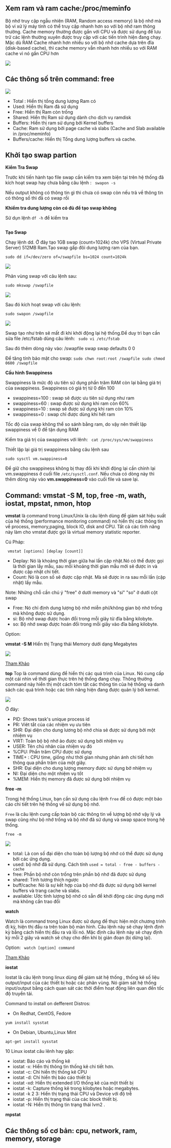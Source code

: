 ## Xem ram và ram cache:/proc/meminfo

Bộ nhớ truy cập ngẫu nhiên (RAM, Random access memory) là bộ nhớ mà bộ vi xử lý máy tính có thể truy cập nhanh hơn so với bộ nhớ ram thông thường. Cache memory thường được gắn với CPU và được sử dụng để lưu trữ các lệnh thường xuyên được truy cập với các tiến trình hiện đang chạy. Mặc dù RAM Cache nhanh hơn nhiều so với bộ nhớ cache dựa trên đĩa (disk-based cache), thì cache memory vẫn nhanh hơn nhiều so với RAM cache vì nó gần CPU hơn

<img src="https://i.imgur.com/1M245kD.png">

## Các thông số trên command: free

<img src="https://i.imgur.com/YD7BKse.png">

- Total : Hiển thị tổng dung lượng Ram có
- Used: Hiển thị Ram đã sử dụng
- Free: Hiển thị Ram còn trống
- Shared: Hiển thị Ram sử dụng dành cho dịch vụ ramdisk
- Buffers: Hiển thị ram sử dụng bởi Kernel buffers
- Cache: Ram sử dụng bởi page cache và slabs (Cache and Slab available in /proc/meminfo)
- Buffers/cache: Hiển thị Tổng dung lượng buffers và cache.


## Khởi tạo swap partion

**Kiểm Tra Swap**

Trước khi tiến hành tạo file swap cần kiểm tra xem biện tại trên hệ thống đã kích hoạt swap hay chưa bằng câu lệnh : ` swapon -s`

Nếu output không có thông tin gì thì chưa có swap còn nếu trả về thông tin có thông số thì đã có swap rồi

**Khiểm tra dung lượng còn có đủ để tạo swap không**

Sử dụn lệnh `df -h`  để kiểm tra

<img src="">

**Tạo Swap**

Chạy lệnh dd. Ở đây tạo 1GB swap (count=1024k) cho VPS (Virtual Private Server) 512MB Ram.Tạo swap gấp đôi dung lượng ram của bạn.

`sudo dd if=/dev/zero of=/swapfile bs=1024 count=1024k`

<img src="https://i.imgur.com/ESsqs68.png">

Phân vùng swap với câu lệnh sau:

`sudo mkswap /swapfile`

<img src="https://i.imgur.com/PH57j4Y.png">

Sau đó kích hoạt swap với câu lệnh:

`sudo swapon /swapfile`

<img src="https://i.imgur.com/YzA8xFf.png">

Swap tạo như trên sẽ mất đi khi khởi động lại hệ thống.Để duy trì bạn cần sửa file /etc/fstab dùng câu lênh: ` sudo vi /etc/fstab`

Sau đó thêm dòng này vào: /swapfile swap swap defaults 0 0

Để tăng tính bảo mật cho swap: `sudo chwn root:root /swapfile sudo chmod 0600 /swapfile`

**Cấu hình Swappiness**

Swappiness là mức độ ưu tiên sử dụng phần trăm RAM còn lại bằng giá trị của swappiness. Swappiness có giá trị từ 0 đến 100
- swappiness=100 : swap sẽ được ưu tiên sử dụng như ram
- swappiness=60 : swap được sử dụng khi ram còn 60%
- swappiness=10 : swap sẽ được sử dụng khi ram còn 10%
- swappiness=0 : swap chỉ được dùng khi hết ram

Tốc độ của swap không thể so sánh bằng ram, do vậy nên thiết lập swappiness về 0 để tận dụng RAM

Kiểm tra giá trị của swappines với lênh: ` cat /proc/sys/vm/swappiness`

Thiết lập lại giá trị swappiness bằng câu lệnh sau

`sudo sysctl vm.swappiness=0`

Để giữ cho swappiness không bị thay đổi khi khởi động lại cần chỉnh lại vm.swappiness ở cuối file `/etc/sysctl.conf`. Nếu chưa có dòng này thì thêm dòng này vào **vm.swappiness=0** vào cuối file và save lại.

## Command: vmstat -S M, top, free -m, wath, iostat, mpstat, nmon, htop

**vmstat** là command trong Linux/Unix là câu lệnh dùng để giám sát hiệu suất của hệ thống (performance monitoring command) nó hiển thị các thông tin về process, memory,paging, block IO, disk and CPU. Tất cả các tình năng này làm cho vmstat được gọi là virtual memory statistic reporter.

Cú Pháp: 

` vmstat [options] [deplay [count]]`
- Deplay: Nó là khoảng thời gian giữa hai lần cập nhật.Nó có thể được gọi là thời gian lấy mẫu, sau mỗi khoảng thời gian mẫu mới sẽ được in và được cập nhật chi tiết.
- Count: Nó là con số sẽ được cập nhật. Mà sẽ được in ra sau mỗi lần (cập nhật) lấy mẫu.

Note: Những chỗ cần chú ý "free" ở dưới memory và "si" "so" ở dưới cột swap
- Free: Nó chỉ định dung lượng bộ nhớ miễn phí/không gian bộ nhớ trống mà không được sử dụng.
- si: Bộ nhớ swap được hoán đổi trong mỗi giây từ đĩa bằng kilobyte.
- so: Bộ nhớ swap được hoán đổi trong mỗi giây vào đĩa bằng kilobyte.

Option:

**vmstat -S M** Hiển thị Trạng thái Memory dưới dạng Megabytes

<img src="https://i.imgur.com/bziVjU5.png">

[Tham Khảo](https://www.geeksforgeeks.org/vmstat-command-in-linux-with-examples/)

**top**
Top là command dùng để hiển thị các quá trình của Linux. Nó cung cấp một cái nhìn về thời gian thực trên hệ thống đang chạy. Thông thường command này hiển thị một cách tóm tắt các thông tin của hệ thống và danh sách các quá trình hoặc các tính năng hiện đang được quản lý bởi kernel.

<img src="https://i.imgur.com/iU3wCqb.png">

Ở đây:
- PID: Shows task's unique process id
- PR: Viêt tắt của các nhiệm vụ ưu tiên
- SHR: Đại diện cho dung lương bộ nhớ chia sẻ được sử dụng bởi một nhiệm vụ
- VIRT: Toàn bộ bộ nhớ ảo được sử dụng bởi nhiệm vụ
- USER: Tên chủ nhân của nhiệm vụ đó
- %CPU: Phần trăm CPU được sử dụng
- TIME+ : CPU time, giống như thời gian nhưng phản ánh chi tiết hơn thông qua phần trăm của một giây.
- SHR: Đại diện cho dung lượng memory được sử dụng bở nhiệm vụ
- NI: Đại diện cho một nhiệm vụ tốt
- %MEM: Hiển thị memory đã được sử dụng bởi nhiệm vụ

**free -m**

Trongj hệ thống Linux, bạn cần sử dụng câu lệnh `free` để có được một báo cáo chi tiết trên hệ thống về sử dụng bộ nhớ.

`Free` là câu lệnh cung cấp toàn bộ các thông tin về lượng bộ nhớ vậy lý và swap cũng như bộ nhớ trống và bộ nhớ đã sử dụng và swap space trong hệ thống.

`free -m`

<img src="https://i.imgur.com/dFG9896.jpg">

- total: Là con số đại diện cho toàn bộ lượng bộ nhớ có thể được sử dụng bởi các ứng dụng.
- used: bộ nhớ đã sử dụng. Cách tính `used = total - free - buffers - cache`
- free: Phần bộ nhớ còn trống trên phần bộ nhớ đã được sử dụng
- shared: Tính tương thích ngược
- buff/cache: Nó là sự kết hợp của bộ nhớ đã được sử dụng bởi kernel buffers và trang cache và slabs.
- available: Ước tính lượng bộ nhớ có sẵn để khởi động các ứng dụng mới mà không cần trao đổi

**watch**

Watch là command trong Linux được sử dụng để thực hiện một chương trình đị kỳ, hiện thị đầu ra trên toàn bộ màn hình. Câu lệnh này sẽ chạy lệnh định kỳ bằng cách hiển thị đầu ra và lỗi nó. Mặc định câu lệnh này sẽ chạy định kỳ mỗi 2 giây và watch sẽ chạy cho đến khi bị gián đoạn (bị dừng lại).

Option: ` watch [option] command`

[Tham Khảo](https://www.geeksforgeeks.org/watch-command-in-linux-with-examples/)

**iostat**

Iostat là câu lệnh trong linux dùng để giám sát hệ thống , thống kê số liệu output/input của các thiết bị hoặc các phân vùng. Nó giám sát hệ thống input/output bằng cách quan sát các thời điểm hoạt động liên quan đến tốc độ truyền tải.

Command to install on defferent Distros:
- On Redhat, CentOS, Fedore

`yum install sysstat`
- On Debian, Ubuntu,Linux Mint

`apt-get install sysstat`

10 Linux iostat câu lênh hay gặp:
- iostat: Báo cáo và thống kê
- iostat -x: Hiển thị thông tin thống kê chi tiết hơn.
- iostat -c: Chỉ hiển thị thống kê CPU
- iostat -d: Chỉ hiển thị báo cáo thiết bị
- iostat -xd: Hiển thị extended I/O thống kê của một thiết bị
- iostat -k: Capture thống kê trong kilobytes hoặc megabytes.
- iostat -k 2 3: Hiển thị trạng thái CPU và Device với độ trễ
- iostat -p: Hiển thị trạng thái của các block thiết bị.
- iostat -N: Hiển thị thông tin trạng thái lvm2 .

**mpstat**


## Các thông số cơ bản: cpu, network, ram, memory, storage


